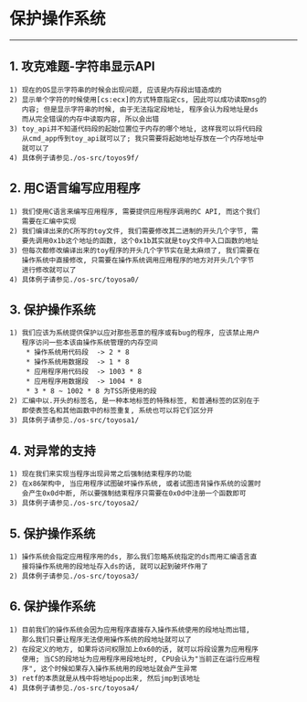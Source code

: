 # **保护操作系统** #
***


## **1. 攻克难题-字符串显示API** ##
    1) 现在的OS显示字符串的时候会出现问题, 应该是内存段出错造成的
    2) 显示单个字符的时候使用[cs:ecx]的方式特意指定cs, 因此可以成功读取msg的
       内容; 但是显示字符串的时候, 由于无法指定段地址, 程序会认为段地址是ds
       而从完全错误的内存中读取内容, 所以会出错
    3) toy_api并不知道代码段的起始位置位于内存的哪个地址, 这样我可以将代码段
       从cmd_app传到toy_api就可以了; 我只需要将起始地址存放在一个内存地址中
       就可以了
    4) 具体例子请参见./os-src/toyos9f/



## **2. 用C语言编写应用程序** ##
    1) 我们使用C语言来编写应用程序, 需要提供应用程序调用的C API, 而这个我们
       需要在汇编中实现
    2) 我们编译出来的C所写的toy文件, 我们需要修改其二进制的开头几个字节, 需
       要先调用0x1b这个地址的函数, 这个0x1b其实就是toy文件中入口函数的地址
    3) 但每次都修改编译出来的toy程序的开头几个字节实在是太麻烦了, 我们需要在
       操作系统中直接修改, 只需要在操作系统调用应用程序的地方对开头几个字节
       进行修改就可以了
    4) 具体例子请参见./os-src/toyosa0/


## **3. 保护操作系统** ##
    1) 我们应该为系统提供保护以应对那些恶意的程序或有bug的程序, 应该禁止用户
       程序访问一些本该由操作系统管理的内存空间
        * 操作系统用代码段  -> 2 * 8
        * 操作系统用数据段  -> 1 * 8
        * 应用程序用代码段  -> 1003 * 8
        * 应用程序用数据段  -> 1004 * 8
        * 3 * 8 ~ 1002 * 8 为TSS所使用的段
    2) 汇编中以.开头的标签名, 是一种本地标签的特殊标签, 和普通标签的区别在于
       即使表签名和其他函数中的标签重复, 系统也可以将它们区分开
    3) 具体例子请参见./os-src/toyosa1/


## **4. 对异常的支持** ##
    1) 现在我们来实现当程序出现异常之后强制结束程序的功能
    2) 在x86架构中, 当应用程序试图破坏操作系统, 或者试图违背操作系统的设置时
       会产生0x0d中断, 所以要强制结束程序只需要在0x0d中注册一个函数即可
    3) 具体例子请参见./os-src/toyosa2/



## **5. 保护操作系统** ##
    1) 操作系统会指定应用程序用的ds, 那么我们忽略系统指定的ds而用汇编语言直
       接将操作系统用的段地址存入ds的话, 就可以起到破坏作用了
    2) 具体例子请参见./os-src/toyosa3/


## **6. 保护操作系统** ##
    1) 目前我们的操作系统会因为应用程序直接存入操作系统使用的段地址而出错, 
       那么我们只要让程序无法使用操作系统的段地址就可以了
    2) 在段定义的地方, 如果将访问权限加上0x60的话, 就可以将段设置为应用程序
       使用; 当CS的段地址为应用程序用段地址时, CPU会认为"当前正在运行应用程
       序", 这个时候如果存入操作系统用的段地址就会产生异常
    3) retf的本质就是从栈中将地址pop出来, 然后jmp到该地址
    4) 具体例子请参见./os-src/toyosa4/
